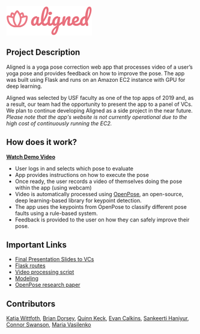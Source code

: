 <div align="left">
    <img src="code/aligned/app/static/images/logo.svg",style="height:50px;"> 
</div>

## Project Description
Aligned is a yoga pose correction web app that processes video of a user’s yoga pose and provides feedback on how to improve the pose. The app was built using Flask and runs on an Amazon EC2 instance with GPU for deep learning.

Aligned was selected by USF faculty as one of the top apps of 2019 and, as a result, our team had the opportunity to present the app to a panel of VCs. We plan to continue developing Aligned as a side project in the near future. *Please note that the app's website is not currently operational due to the high cost of continuously running the EC2.*

## How does it work?
**[Watch Demo Video](https://www.youtube.com/watch?v=t8HMLYR1-FE&feature=youtu.be)**

 - User logs in and selects which pose to evaluate
 - App provides instructions on how to execute the pose
 - Once ready, the user records a video of themselves doing the pose within the app (using webcam)
 - Video is automatically processed using [OpenPose](https://github.com/CMU-Perceptual-Computing-Lab/openpose), an open-source, deep learning-based library for keypoint detection.
 - The app uses the keypoints from OpenPose to classify different pose faults using a rule-based system.
 - Feedback is provided to the user on how they can safely improve their pose.

## Important Links
 - [Final Presentation Slides to VCs](https://github.com/ecalkins/aligned_yoga_app/blob/master/Aligned_VC_Presentation_Deck.pdf)
 - [Flask routes](https://github.com/ecalkins/aligned_yoga_app/blob/master/code/aligned/app/routes.py)
 - [Video processing script](https://github.com/ecalkins/aligned_yoga_app/blob/master/code/aligned/process_openpose_user.py)
 - [Modeling](https://github.com/ecalkins/aligned_yoga_app/blob/master/code/aligned/modeling.py)
 - [OpenPose research paper](https://arxiv.org/pdf/1611.08050.pdf)
 
 ## Contributors
[Katja Wittfoth](https://github.com/katjawittfoth), [Brian Dorsey](https://github.com/bdorsey2), [Quinn Keck](https://github.com/keck343), [Evan Calkins](https://github.com/ecalkins), [Sankeerti Haniyur](https://github.com/skhaniyur), [Connor Swanson](https://github.com/conswanson), [Maria Vasilenko](https://github.com/mashamasha)
 
